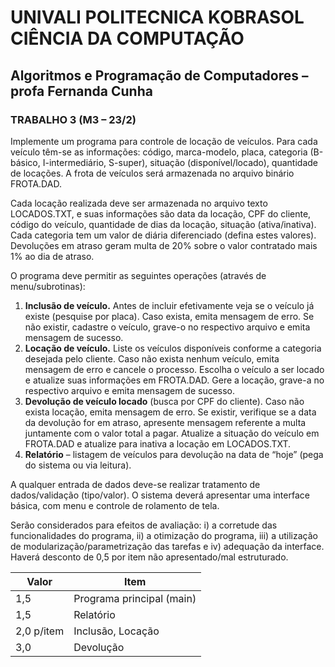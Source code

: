 # UNIVALI POLITECNICA KOBRASOL CIÊNCIA DA COMPUTAÇÃO

## Algoritmos e Programação de Computadores – profa Fernanda Cunha

### TRABALHO 3 (M3 – 23/2)

Implemente um programa para controle de locação de veículos. Para cada veículo têm-se as informações: código, marca-modelo, placa, categoria (B-básico, I-intermediário, S-super), situação (disponível/locado), quantidade de locações. A frota de veículos será armazenada no arquivo binário FROTA.DAD.

Cada locação realizada deve ser armazenada no arquivo texto LOCADOS.TXT, e suas informações são data da locação, CPF do cliente, código do veículo, quantidade de dias da locação, situação (ativa/inativa). Cada categoria tem um valor de diária diferenciado (defina estes valores). Devoluções em atraso geram multa de 20% sobre o valor contratado mais 1% ao dia de atraso.

O programa deve permitir as seguintes operações (através de menu/subrotinas):

1. **Inclusão de veículo.** Antes de incluir efetivamente veja se o veículo já existe (pesquise por placa). Caso exista, emita mensagem de erro. Se não existir, cadastre o veículo, grave-o no respectivo arquivo e emita mensagem de sucesso.
2. **Locação de veículo.** Liste os veículos disponíveis conforme a categoria desejada pelo cliente. Caso não exista nenhum veículo, emita mensagem de erro e cancele o processo. Escolha o veículo a ser locado e atualize suas informações em FROTA.DAD. Gere a locação, grave-a no respectivo arquivo e emita mensagem de sucesso.
3. **Devolução de veículo locado** (busca por CPF do cliente). Caso não exista locação, emita mensagem de erro. Se existir, verifique se a data da devolução for em atraso, apresente mensagem referente a multa juntamente com o valor total a pagar. Atualize a situação do veículo em FROTA.DAD e atualize para inativa a locação em LOCADOS.TXT.
4. **Relatório** – listagem de veículos para devolução na data de “hoje” (pega do sistema ou via leitura).

A qualquer entrada de dados deve-se realizar tratamento de dados/validação (tipo/valor). O sistema deverá apresentar uma interface básica, com menu e controle de rolamento de tela.

Serão considerados para efeitos de avaliação: i) a corretude das funcionalidades do programa, ii) a otimização do programa, iii) a utilização de modularização/parametrização das tarefas e iv) adequação da interface. Haverá desconto de 0,5 por item não apresentado/mal estruturado.

| Valor | Item |
| --- | --- |
| 1,5 | Programa principal (main) |
| 1,5 | Relatório |
| 2,0 p/item | Inclusão, Locação |
| 3,0 | Devolução |
